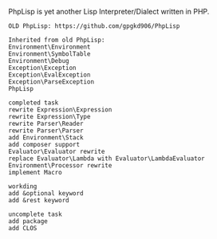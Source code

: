 PhpLisp is yet another Lisp Interpreter/Dialect written in PHP.

    OLD PhpLisp: https://github.com/gpgkd906/PhpLisp
    
    Inherited from old PhpLisp:
    Environment\Environment
    Environment\SymbolTable
    Environment\Debug
    Exception\Exception
    Exception\EvalException
    Exception\ParseException
    PhpLisp
    
    completed task
    rewrite Expression\Expression
    rewrite Expression\Type
    rewrite Parser\Reader
    rewrite Parser\Parser
    add Environment\Stack
    add composer support
    Evaluator\Evaluator rewrite
    replace Evaluator\Lambda with Evaluator\LambdaEvaluator
    Environment\Processor rewrite
    implement Macro

    workding
    add &optional keyword
    add &rest keyword    

    uncomplete task
    add package
    add CLOS